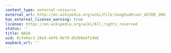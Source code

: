 ```yaml
---
content_type: external-resource
external_url: http://en.wikipedia.org/wiki/File:SonghuaRiver_ASTER_20020401.jpg
has_external_license_warning: true
license: https://en.wikipedia.org/wiki/All_rights_reserved
status: ''
title: NASA
uid: 0cfe0ac3-26e3-44f6-9e79-d5d96bdf14b6
wayback_url: ''
---
```

